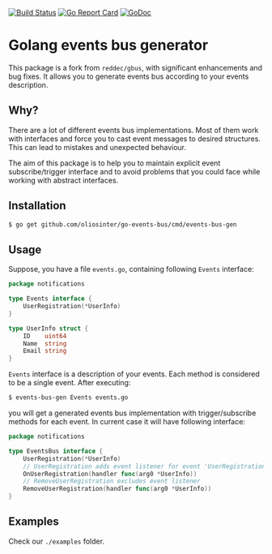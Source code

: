 
[![Build Status](https://travis-ci.org/oliosinter/go-events-bus.svg?branch=master)](https://travis-ci.org/oliosinter/go-events-bus)
[![Go Report Card](https://goreportcard.com/badge/github.com/oliosinter/go-events-bus)](https://goreportcard.com/report/github.com/oliosinter/go-events-bus)
[![GoDoc](https://godoc.org/github.com/oliosinter/go-events-bus/pkg/notifications?status.svg)](https://godoc.org/github.com/oliosinter/go-events-bus/pkg/notifications)

# Golang events bus generator

This package is a fork from `reddec/gbus`, with significant enhancements and bug fixes. It allows you to generate events bus
according to your events description.

## Why?
There are a lot of different events bus implementations. Most of them work with interfaces and force you to cast event
messages to desired structures. This can lead to mistakes and unexpected behaviour. 


The aim of this package is to help you to maintain explicit event subscribe/trigger interface and to avoid
problems that you could face while working with abstract interfaces.

## Installation
```bash
$ go get github.com/oliosinter/go-events-bus/cmd/events-bus-gen
```

## Usage
Suppose, you have a file `events.go`, containing following `Events` interface:
```go
package notifications

type Events interface {
	UserRegistration(*UserInfo)
}

type UserInfo struct {
	ID    uint64
	Name  string
	Email string
}
```

`Events` interface is a description of your events. Each method is considered to be a single event.
After executing:
```bash
$ events-bus-gen Events events.go
```
you will get a generated events bus implementation with trigger/subscribe methods for each event. In current case it will
have following interface:
```go
package notifications

type EventsBus interface {
	UserRegistration(*UserInfo)
	// UserRegistration adds event listener for event 'UserRegistration'
	OnUserRegistration(handler func(arg0 *UserInfo))
	// RemoveUserRegistration excludes event listener
	RemoveUserRegistration(handler func(arg0 *UserInfo))
}
```

## Examples
Check our `./examples` folder.